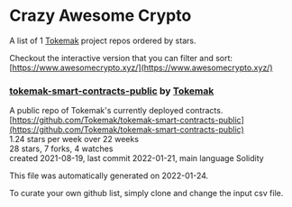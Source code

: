 # Crazy Awesome Crypto
A list of 1 [Tokemak](https://github.com/Tokemak) project repos ordered by stars.  

Checkout the interactive version that you can filter and sort: 
[https://www.awesomecrypto.xyz/](https://www.awesomecrypto.xyz/)  


### [tokemak-smart-contracts-public](https://github.com/Tokemak/tokemak-smart-contracts-public) by [Tokemak](https://github.com/Tokemak)  
A public repo of Tokemak's currently deployed contracts.  
[https://github.com/Tokemak/tokemak-smart-contracts-public](https://github.com/Tokemak/tokemak-smart-contracts-public)  
1.24 stars per week over 22 weeks  
28 stars, 7 forks, 4 watches  
created 2021-08-19, last commit 2022-01-21, main language Solidity  


This file was automatically generated on 2022-01-24.  

To curate your own github list, simply clone and change the input csv file.  